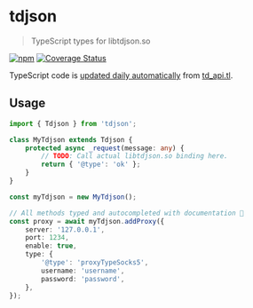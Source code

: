 # tdjson

> TypeScript types for libtdjson.so

[![npm](https://shields.io/npm/v/tdjson)](https://www.npmjs.com/package/tdjson) [![Coverage Status](https://coveralls.io/repos/github/futpib/tdjson/badge.svg?branch=master)](https://coveralls.io/github/futpib/tdjson?branch=master)

TypeScript code is [updated daily automatically](https://github.com/futpib/tdjson/actions/workflows/generate.yml) from [td_api.tl](https://github.com/tdlib/td/blob/master/td/generate/scheme/td_api.tl).

## Usage

```typescript
import { Tdjson } from 'tdjson';

class MyTdjson extends Tdjson {
	protected async _request(message: any) {
		// TODO: Call actual libtdjson.so binding here.
		return { '@type': 'ok' };
	}
}

const myTdjson = new MyTdjson();

// All methods typed and autocompleted with documentation 🎉
const proxy = await myTdjson.addProxy({
	server: '127.0.0.1',
	port: 1234,
	enable: true,
	type: {
		'@type': 'proxyTypeSocks5',
		username: 'username',
		password: 'password',
	},
});
```
